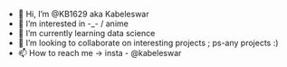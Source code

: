 - 👋 Hi, I’m @KB1629 aka Kabeleswar
- 👀 I’m interested in -_- / anime 
- 🌱 I’m currently learning data science
- 💞️ I’m looking to collaborate on interesting projects ; ps-any projects :) 
- 📫 How to reach me -> insta - @kabeleswar

<!---
KB1629/KB1629 is a ✨ special ✨ repository because its `README.md` (this file) appears on your GitHub profile.
You can click the Preview link to take a look at your changes.
--->
